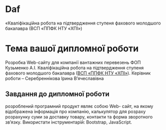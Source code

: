 # Daf
«Кваліфікаційна робота на підтвердження ступеня фахового молодшого бакалавра (ВСП «ППФК НТУ «ХПІ»)
# Тема вашої дипломної роботи
Розробка Web-сайту для компанії вантажних перевезень ФОП Кузьменко А.І.
Кваліфікаційна робота на підтвердження ступеня фахового молодшого
бакалавра ([ВСП «ППФК НТУ «ХПІ»](http://polytechnic.poltava.ua)).
Керівник роботи – Серебреннікова Ірина В’ячеславівна
## Завдання до дипломної роботи
розроблений програмний продукт являє собою Web-
сайт, на якому відображена інформація про компанію, калькулятор для
розраху
розрахунку суми за доставку товару, контакти та форма зворотного зв’язку.
Використати інструментарій: Bootstrap, JavaScript.
